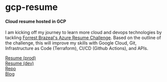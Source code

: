 # gcp-resume

#### Cloud resume hosted in GCP

I am kicking off my journey to learn more cloud and devops technologies by tackling [Forrest Brazeal's Azure Resume Challenge](https://cloudresumechallenge.dev/docs/the-challenge/googlecloud/). Based on the outline of the challenge, this will improve my skills with Google Cloud, Git, Infrastructure as Code (Terraform), CI/CD (Github Actions), and APIs.

[Resume (prod)](https://resume.andrewperlas.com)<br>
[Resume (dev)](https://devresume.andrewperlas.com)<br>
[Repo](https://github.com/andrewperlas/gcp-resume)<br>
[Blog](https://techblog.andrewperlas.com)
